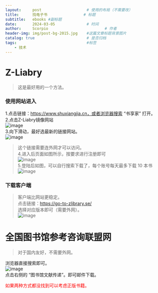 ```yaml
---
layout:     post   				    # 使用的布局（不需要改）
title:      找电子书				# 标题 
subtitle:   ebooks #副标题
date:       2024-03-05 				# 时间
author:     Scorpio 						# 作者
header-img: img/post-bg-2015.jpg 	#这篇文章标题背景图片
catalog: true 						# 是否归档
tags:								#标签
    - 技术
---
```


# Z-Liabry
>这是最好用的一个方法。
 
### 使用网站进入
1.点击链接：https://www.shuxiangjia.cn，或者浏览器搜索 “书享家” 打开。  
2.点击Z-Liabry镜像网站  
![image](https://github.com/ScorpioPxg/scorpiopxg.github.io/assets/161672962/b0e422a9-0763-4f66-bfa7-9aaea245a889)  
3.向下滑动，最好选最新的链接网站。  
![image](https://github.com/ScorpioPxg/scorpiopxg.github.io/assets/161672962/8fc56694-b50f-46e7-94bd-d44ba4997d20)  
>这个链接需要连外网才可以访问。  
4.进入后页面如图所示，按要求进行注册即可  
![image](https://github.com/ScorpioPxg/scorpiopxg.github.io/assets/161672962/9b630135-bb30-4b14-a5da-ce6567d1c5ab)  
5.登陆后如图，可以自行搜索下载了，每个账号每天最多下载 10 本书  
![image](https://github.com/ScorpioPxg/scorpiopxg.github.io/assets/161672962/5853ca4f-e0dc-4c29-9659-373e8edf24cc)  
### 下载客户端  
>客户端比网站更稳定。  
点击链接：https://go-to-zlibrary.se/  
选择对应版本即可（需要外网）。  
![image](https://github.com/ScorpioPxg/scorpiopxg.github.io/assets/161672962/88183a44-6bbe-4aa5-9502-b69bbd72d41f)  

# 全国图书馆参考咨询联盟网  
>对于国内友好，不需要外网。

浏览器直接搜索即可。  
![image](https://github.com/ScorpioPxg/scorpiopxg.github.io/assets/161672962/7a246d60-428c-4fde-ae81-c7b4431fec7e)  
点击右侧的 “图书馆文献传递”。即可邮件下载。  

<font color="red">如果两种方式都没找到可以考虑正版书籍。</font>
